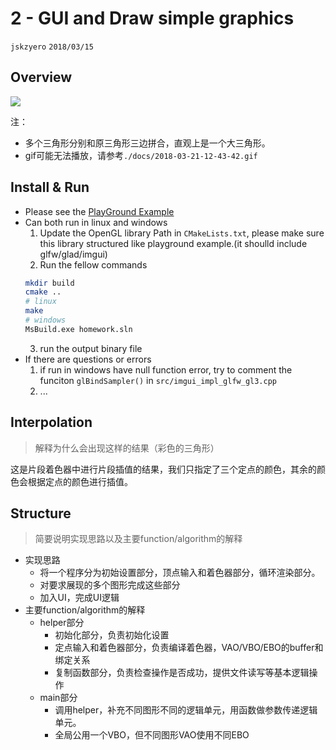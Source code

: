 # 2 - GUI and Draw simple graphics
`jskzyero` `2018/03/15`

## Overview

![](./docs/2018-03-21-12-43-42.gif)

注：
+ 多个三角形分别和原三角形三边拼合，直观上是一个大三角形。
+ gif可能无法播放，请参考`./docs/2018-03-21-12-43-42.gif`

## Install & Run

+ Please see the [PlayGround Example](https://github.com/jskyzero/Computer-Graphics/tree/master/projects/OpenGL-Playground)
+ Can both run in linux and windows
  1. Update the OpenGL library Path in `CMakeLists.txt`, please make sure this library structured like playground example.(it shoulld include glfw/glad/imgui)
  2. Run the fellow commands
    ```Bash
    mkdir build
    cmake ..
    # linux
    make
    # windows
    MsBuild.exe homework.sln
    ```
  3. run the output binary file
+ If there are questions or errors
  1. if run in windows have null function error, try to comment the funciton `glBindSampler()` in `src/imgui_impl_glfw_gl3.cpp`
  2. ...

## Interpolation
> 解释为什么会出现这样的结果（彩色的三角形）

这是片段着色器中进行片段插值的结果，我们只指定了三个定点的颜色，其余的颜色会根据定点的颜色进行插值。

## Structure
> 简要说明实现思路以及主要function/algorithm的解释

+ 实现思路
  + 将一个程序分为初始设置部分，顶点输入和着色器部分，循环渲染部分。
  + 对要求展现的多个图形完成这些部分
  + 加入UI，完成UI逻辑
+ 主要function/algorithm的解释
  + helper部分
    + 初始化部分，负责初始化设置
    + 定点输入和着色器部分，负责编译着色器，VAO/VBO/EBO的buffer和绑定关系
    + 复制函数部分，负责检查操作是否成功，提供文件读写等基本逻辑操作
  + main部分
    + 调用helper，补充不同图形不同的逻辑单元，用函数做参数传递逻辑单元。
    + 全局公用一个VBO，但不同图形VAO使用不同EBO
